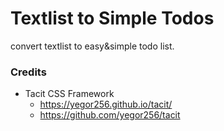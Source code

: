 Textlist to Simple Todos
========================

convert textlist to easy&simple todo list.



### Credits
- Tacit CSS Framework
  - https://yegor256.github.io/tacit/
  - https://github.com/yegor256/tacit


